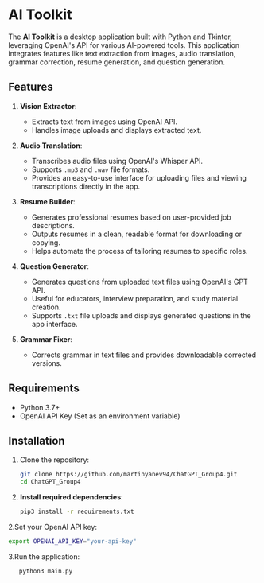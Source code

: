 # AI Toolkit

The **AI Toolkit** is a desktop application built with Python and Tkinter, leveraging OpenAI's API for various AI-powered tools. This application integrates features like text extraction from images, audio translation, grammar correction, resume generation, and question generation.

## Features

1. **Vision Extractor**:
   - Extracts text from images using OpenAI API.
   - Handles image uploads and displays extracted text.

2. **Audio Translation**:
   - Transcribes audio files using OpenAI's Whisper API.
   - Supports `.mp3` and `.wav` file formats.
   - Provides an easy-to-use interface for uploading files and viewing transcriptions directly in the app.

3. **Resume Builder**:
   - Generates professional resumes based on user-provided job descriptions.
   - Outputs resumes in a clean, readable format for downloading or copying.
   - Helps automate the process of tailoring resumes to specific roles.

4. **Question Generator**:
   - Generates questions from uploaded text files using OpenAI's GPT API.
   - Useful for educators, interview preparation, and study material creation.
   - Supports `.txt` file uploads and displays generated questions in the app interface.

5. **Grammar Fixer**:
   - Corrects grammar in text files and provides downloadable corrected versions.

## Requirements

- Python 3.7+
- OpenAI API Key (Set as an environment variable)

## Installation

1. Clone the repository:
   ```bash
   git clone https://github.com/martinyanev94/ChatGPT_Group4.git
   cd ChatGPT_Group4


1. **Install required dependencies**:
   ```bash
   pip3 install -r requirements.txt   
   ```

2.Set your OpenAI API key:

```bash
export OPENAI_API_KEY="your-api-key"
```

3.Run the application:

```bash
   python3 main.py
```